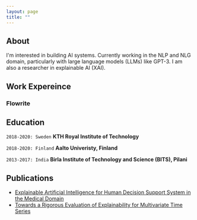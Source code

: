 ```yaml
---
layout: page
title: ""
---
```

## About
I'm interested in building AI systems. Currently working in the NLP and NLG domain, particularly with large language models (LLMs) like GPT-3. I am also a researcher in explainable AI (XAI).

## Work Expereince

### Flowrite




## Education


`2018-2020: Sweden`
__KTH Royal Institute of Technology__

`2018-2020: Finland`
__Aalto Univeristy, Finland__

`2013-2017: India`
__Birla Institute of Technology and Science (BITS), Pilani__





## Publications

<!-- A list is also available [online](http://scholar.google.co.uk/citations?user=LTOTl0YAAAAJ) -->

- [Explainable Artificial Intelligence for Human Decision Support System in the Medical Domain](https://www.mdpi.com/2504-4990/3/3/37)
- [Towards a Rigorous Evaluation of Explainability for Multivariate Time Series](https://arxiv.org/abs/2104.04075)
